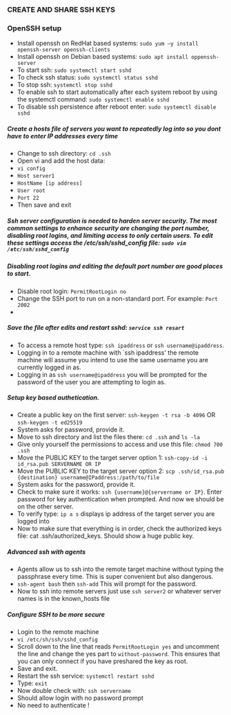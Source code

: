 ### CREATE AND SHARE SSH KEYS

### OpenSSH setup
- Install openssh on RedHat based systems: `sudo yum –y install openssh-server openssh-clients`
- Install openssh on Debian based systems: `sudo apt install oppenssh-server`
- To start ssh: `sudo systemctl start sshd`
- To check ssh status: `sudo systemctl status sshd`
- To stop ssh: `systemctl stop sshd`
- To enable ssh to start automatically after each system reboot by using the systemctl command: `sudo systemctl enable sshd`
- To disable ssh persistence after reboot enter: `sudo systemctl disable sshd`

##### Create a hosts file of servers you want to repeatedly log into so you dont have to enter IP addresses every time
- Change to ssh directory: `cd .ssh`
- Open vi and add the host data:
- `vi config`
- `Host server1`
- `HostName [ip address]`
- `User root`
- `Port 22`
- Then save and exit

##### Ssh server configuration is needed to harden server security. The most common settings to enhance security are changing the port number, disabling root logins, and limiting access to only certain users. To edit these settings access the /etc/ssh/sshd_config file: `sudo vim /etc/ssh/sshd_config`
##### Disabling root logins and editing the default port number are good places to start.
- Disable root login: `PermitRootLogin no`
- Change the SSH port to run on a non-standard port. For example: `Port 2002`
- 
##### Save the file after edits and restart sshd: `service ssh resart`
- To access a remote host type: `ssh ipaddress` or `ssh username@ipaddress`.
- Logging in to a remote machine with `ssh ipaddress' the remote machine will assume you intend to use the same username you are currently logged in as.
- Logging in as `ssh username@ipaddress` you will be prompted for the password of the user you are attempting to login as.

##### Setup key based authetication.
- Create a public key on the first server: `ssh-keygen -t rsa -b 4096` OR `ssh-keygen -t ed25519`
- System asks for password, provide it.
- Move to ssh directory and list the files there: `cd .ssh` and `ls -la`
- Give only yourself the permissions to access and use this file: `chmod 700 .ssh`
- Move the PUBLIC KEY to the target server option 1:  `ssh-copy-id -i id_rsa.pub SERVERNAME OR IP`
- Move the PUBLIC KEY to the target server option 2: `scp .ssh/id_rsa.pub {destination} username@IPaddress:/path/to/file` 
- System asks for the password, provide it. 
- Check to make sure it works: `ssh {username}@{servername or IP}`. Enter password for key authentication when prompted. And now we should be on the other server.
- To verify type: `ip a s` displays ip address of the target server you are logged into 
- Now to make sure that everything is in order, check the authorized keys file: cat .ssh/authorized_keys. Should show a huge public key.

##### Advanced ssh with agents
- Agents allow us to ssh into the remote target machine without typing the passphrase every time. This is super convenient but also dangerous.
- `ssh-agent bash` then `ssh-add` This will prompt for the password.
- Now to ssh into remote servers just use `ssh server2` or whatever server names is in the known_hosts file

##### Configure SSH to be more secure
- Login to the remote machine
- `vi /etc/sh/ssh/sshd_config`
- Scroll down to the line that reads `PermitRootLogin yes` and uncomment the line and change the yes part to `without-password`. This ensures that you can only connect if you have preshared the key as root. 
- Save and exit.
- Restart the ssh service: `systemctl restart sshd`
- Type: `exit`
- Now double check with: `ssh servername`
- Should allow login with no password prompt 
- No need to authenticate !
